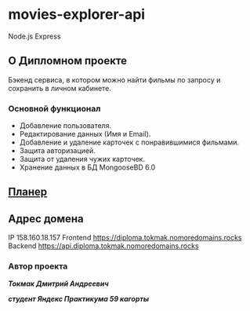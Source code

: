 # movies-explorer-api
Node.js Express

## О Дипломном проекте
Бэкенд сервиса, в котором можно найти фильмы по запросу и сохранить в личном кабинете.
### Основной функционал
- Добавление пользователя. 
- Редактирование данных (Имя и Email).
- Добавление и удаление карточек с понравившимися фильмами.
- Защита авторизацией.
- Защита от удаления чужих карточек.
- Хранение данных в БД MongooseBD 6.0

## [Планер](https://www.notion.so/bbac09ef519a4a5dae81c4fd3c9ca8a0?v=b284217a977b4b4da035803a3f2c5622&pvs=4)

## Адрес домена
IP 158.160.18.157
Frontend https://diploma.tokmak.nomoredomains.rocks
Backend https://api.diploma.tokmak.nomoredomains.rocks

### Автор проекта
**_Токмак Дмитрий Андреевич_**

**_студент Яндекс Практикума 59 кагорты_**
